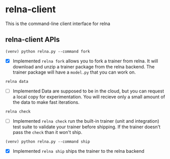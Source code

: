 # relna-client

This is the command-line client interface for relna

## relna-client APIs

```
(venv) python relna.py --command fork 
```
- [X] Implemented
`relna fork` allows you to fork a trainer from relna. It will download and unzip a trainer package from the relna backend.
The trainer package will have a `model.py` that you can work on.

```
relna data
```
- [ ] Implemented
Data are supposed to be in the cloud, but you can request a local copy for experimentation. You will recieve only a small amount of the data to make fast iterations.

```
relna check
```
- [ ] Implemented
`relna check` run the built-in trainer (unit and integration) test suite to validate your trainer before shipping. If the trainer doesn't pass the `check` than it won't ship.


```
(venv) python relna.py --command ship 
```
- [X] Implemented
`relna ship` ships the trainer to the relna backend 
